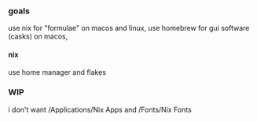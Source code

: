 ### goals

use nix for "formulae" on macos and linux,
use homebrew for gui software (casks) on macos,


#### nix

use home manager and flakes


### WIP

i don't want /Applications/Nix Apps and /Fonts/Nix Fonts
